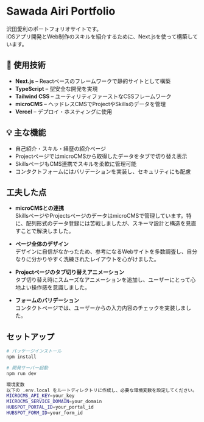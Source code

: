 # Sawada Airi Portfolio

沢田愛利のポートフォリオサイトです。  
iOSアプリ開発とWeb制作のスキルを紹介するために、Next.jsを使って構築しています。

## 🔧 使用技術

- **Next.js** – Reactベースのフレームワークで静的サイトとして構築
- **TypeScript** – 型安全な開発を実現
- **Tailwind CSS** – ユーティリティファーストなCSSフレームワーク
- **microCMS** – ヘッドレスCMSでProjectやSkillsのデータを管理
- **Vercel** – デプロイ・ホスティングに使用

## 💡 主な機能

- 自己紹介・スキル・経歴の紹介ページ
- ProjectページではmicroCMSから取得したデータをタブで切り替え表示
- SkillsページもCMS連携でスキルを柔軟に管理可能
- コンタクトフォームにはバリデーションを実装し、セキュリティにも配慮

## 工夫した点

- **microCMSとの連携**  
  SkillsページやProjectsページのデータはmicroCMSで管理しています。特に、配列形式のデータ登録には苦戦しましたが、スキーマ設計と構造を見直すことで解決しました。

- **ページ全体のデザイン**  
  デザインに自信がなかったため、参考になるWebサイトを多数調査し、自分なりに分かりやすく洗練されたレイアウトを心がけました。

- **Projectページのタブ切り替えアニメーション**  
  タブ切り替え時にスムーズなアニメーションを追加し、ユーザーにとって心地よい操作感を意識しました。

- **フォームのバリデーション**  
  コンタクトページでは、ユーザーからの入力内容のチェックを実装しました。

## セットアップ

```bash
# パッケージインストール
npm install

# 開発サーバー起動
npm run dev

環境変数
以下の .env.local をルートディレクトリに作成し、必要な環境変数を設定してください。
MICROCMS_API_KEY=your_key
MICROCMS_SERVICE_DOMAIN=your_domain
HUBSPOT_PORTAL_ID=your_portal_id
HUBSPOT_FORM_ID=your_form_id
```
